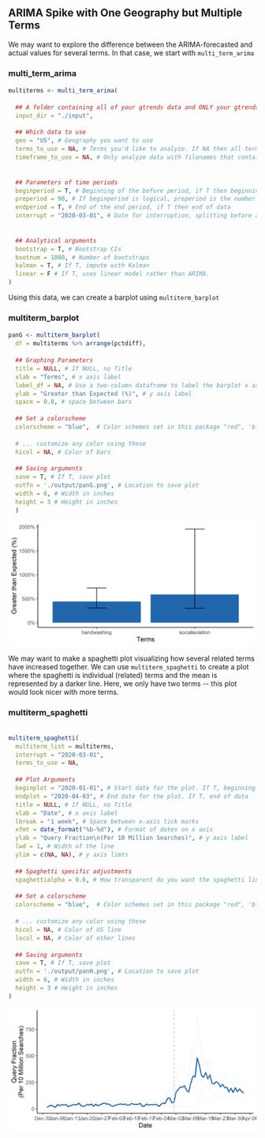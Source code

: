 ## ARIMA Spike with One Geography but Multiple Terms


We may want to explore the difference between the ARIMA-forecasted and actual values for several terms. In that case, we start with `multi_term_arima`

### multi_term_arima
```r
multiterms <- multi_term_arima(

  ## A folder containing all of your gtrends data and ONLY your gtrends data
  input_dir = "./input",

  ## Which data to use
  geo = "US", # Geography you want to use
  terms_to_use = NA, # Terms you'd like to analyze. If NA then all terms
  timeframe_to_use = NA, # Only analyze data with filenames that contain a certain timeframe. If NA then all timeframes


  ## Parameters of time periods
  beginperiod = T, # Beginning of the before period, if T then beginning of data
  preperiod = 90, # If beginperiod is logical, preperiod is the number of days before interrupt to include in before period
  endperiod = T, # End of the end period, if T then end of data
  interrupt = "2020-03-01", # Date for interruption, splitting before and after periods


  ## Analytical arguments
  bootstrap = T, # Bootstrap CIs
  bootnum = 1000, # Number of bootstraps
  kalman = T, # If T, impute with Kalman
  linear = F # If T, uses linear model rather than ARIMA.
)
```


Using this data, we can create a barplot using `multiterm_barplot`

### multiterm_barplot
```r
panG <- multiterm_barplot(
  df = multiterms %>% arrange(pctdiff),

  ## Graphing Parameters
  title = NULL, # If NULL, no Title
  xlab = "Terms", # x axis label
  label_df = NA, # Use a two-column dataframe to label the barplot x axis
  ylab = "Greater than Expected (%)", # y axis label
  space = 0.8, # space between bars

  ## Set a colorscheme
  colorscheme = "blue",  # Color schemes set in this package "red", 'blue" or "jamaim"

  # ... customize any color using these
  hicol = NA, # Color of bars

  ## Saving arguments
  save = T, # If T, save plot
  outfn = './output/panG.png', # Location to save plot
  width = 6, # Width in inches
  height = 3 # Height in inches
  )
```

![arima-spike-multiterms](READMEcode/output/panG.png)


We may want to make a spaghetti plot visualizing how several related terms have increased together. We can use `multiterm_spaghetti` to create a plot where the spaghetti is individual (related) terms and the mean is represented by a darker line. Here, we only have two terms -- this plot would look nicer with more terms.

### multiterm_spaghetti
```r

multiterm_spaghetti(
  multiterm_list = multiterms,
  interrupt = "2020-03-01",
  terms_to_use = NA,

  ## Plot Arguments
  beginplot = "2020-01-01", # Start date for the plot. If T, beginning of data
  endplot = "2020-04-03", # End date for the plot. If T, end of data
  title = NULL, # If NULL, no Title
  xlab = "Date", # x axis label
  lbreak = "1 week", # Space between x-axis tick marks
  xfmt = date_format("%b-%d"), # Format of dates on x axis
  ylab = "Query Fraction\n(Per 10 Million Searches)", # y axis label
  lwd = 1, # Width of the line
  ylim = c(NA, NA), # y axis limts

  ## Spaghetti specific adjustments
  spaghettialpha = 0.6, # How transparent do you want the spaghetti lines

  ## Set a colorscheme
  colorscheme = "blue",  # Color schemes set in this package "red", 'blue" or "jamaim"

  # ... customize any color using these
  hicol = NA, # Color of US line
  locol = NA, # Color of other lines

  ## Saving arguments
  save = T, # If T, save plot
  outfn = './output/panH.png', # Location to save plot
  width = 6, # Width in inches
  height = 3 # Height in inches
)
```

![multiterm-spaghetti](READMEcode/output/panH.png)
